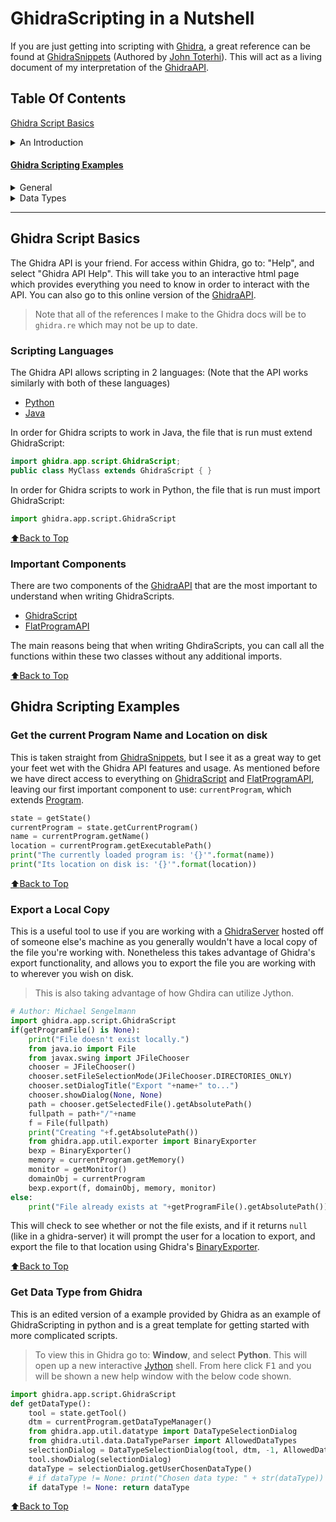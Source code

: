 # <a name="top"></a>GhidraScripting in a Nutshell

If you are just getting into scripting with [Ghidra](https://ghidra-sre.org), a great reference can be found at [GhidraSnippets](https://github.com/cetfor/GhidraSnippets) (Authored by [John Toterhi](https://github.com/cetfor)). This will act as a living document of my interpretation of the [GhidraAPI](ghidra.re/ghidra_docs/api/). 

## <a name="toc"></a>Table Of Contents

[Ghidra Script Basics](#basics) 

<details>
  <summary>An Introduction</summary>


- [`Scripting Languages`](#languages)
- [`Important Components`](#components)

</details>

#### [Ghidra Scripting Examples](#examples) 

<details>
  <summary>General</summary>



- [`Get the Current Program Name and Location on disk`](#name-and-loc)
- [`Export a Local Copy`](#export)

</details>

<details>
  <summary>Data Types</summary>



- [`Get DataType from Ghidra`](#getDataType)

</details>

---

## <a name="basics"></a>Ghidra Script Basics

The Ghidra API is your friend. For access within Ghidra, go to: "Help", and select "Ghidra API Help". This will take you to an interactive html page which provides everything you need to know in order to interact with the API. You can also go to this online version of the [GhidraAPI](ghidra.re/ghidra_docs/api/).

> Note that all of the references I make to the Ghidra docs will be to `ghidra.re` which may not be up to date. 

### <a name="languages"></a>Scripting Languages

The Ghidra API allows scripting in 2 languages: (Note that the API works similarly with both of these languages)

- [Python](https://www.python.org) 
- [Java](https://www.java.com/en/) 

In order for Ghidra scripts to work in Java, the file that is run must extend GhidraScript:

```java
import ghidra.app.script.GhidraScript;
public class MyClass extends GhidraScript { }
```

In order for Ghidra scripts to work in Python, the file that is run must import GhidraScript:

```python
import ghidra.app.script.GhidraScript
```

[:arrow_up:Back to Top](#top)​ 

### <a name="components"></a>Important Components

There are two components of the [GhidraAPI](ghidra.re/ghidra_docs/api/) that are the most important to understand when writing GhidraScripts. 

- [GhidraScript](https://ghidra.re/ghidra_docs/api/ghidra/app/script/GhidraScript.html) 
- [FlatProgramAPI](https://ghidra.re/ghidra_docs/api/ghidra/program/flatapi/FlatProgramAPI.html) 

The main reasons being that when writing GhdiraScripts, you can call all the functions within these two classes without any additional imports.

[:arrow_up:Back to Top](#top) 

## <a name="examples"></a>Ghidra Scripting Examples

### <a name="name-and-loc"></a>Get the current Program Name and Location on disk

This is taken straight from [GhidraSnippets](https://github.com/cetfor/GhidraSnippets#working-with-programs), but I see it as a great way to get your feet wet with the Ghidra API features and usage. As mentioned before we have direct access to everything on [GhidraScript](https://ghidra.re/ghidra_docs/api/ghidra/app/script/GhidraScript.html) and [FlatProgramAPI](https://ghidra.re/ghidra_docs/api/ghidra/program/flatapi/FlatProgramAPI.html), leaving our first important component to use: `currentProgram`, which extends [Program](https://ghidra.re/ghidra_docs/api/ghidra/program/model/listing/Program.html).

```python
state = getState()
currentProgram = state.getCurrentProgram()
name = currentProgram.getName()
location = currentProgram.getExecutablePath()
print("The currently loaded program is: '{}'".format(name))
print("Its location on disk is: '{}'".format(location))
```

[:arrow_up:Back to Top](#top) 

### <a name="export"></a>Export a Local Copy

This is a useful tool to use if you are working with a [GhidraServer](https://www.ghidra-server.org) hosted off of someone else's machine as you generally wouldn't have a local copy of the file you're working with. Nonetheless this takes advantage of Ghidra's export functionality, and allows you to export the file you are working with to wherever you wish on disk. 

> This is also taking advantage of how Ghdira can utilize Jython.

```python
# Author: Michael Sengelmann
import ghidra.app.script.GhidraScript
if(getProgramFile() is None):
    print("File doesn't exist locally.")
    from java.io import File
    from javax.swing import JFileChooser
    chooser = JFileChooser()
    chooser.setFileSelectionMode(JFileChooser.DIRECTORIES_ONLY)
    chooser.setDialogTitle("Export "+name+" to...")
    chooser.showDialog(None, None)
    path = chooser.getSelectedFile().getAbsolutePath()
    fullpath = path+"/"+name
    f = File(fullpath)
    print("Creating "+f.getAbsolutePath())
    from ghidra.app.util.exporter import BinaryExporter
    bexp = BinaryExporter()
    memory = currentProgram.getMemory()
    monitor = getMonitor()
    domainObj = currentProgram
    bexp.export(f, domainObj, memory, monitor)
else:
    print("File already exists at "+getProgramFile().getAbsolutePath())
```

This will check to see whether or not the file exists, and if it returns `null` (like in a ghidra-server) it will prompt the user for a location to export, and export the file to that location using Ghidra's [BinaryExporter](https://ghidra.re/ghidra_docs/api/ghidra/app/util/exporter/BinaryExporter.html).

[:arrow_up:Back to Top](#top) 

### <a name="getDataType"></a>Get Data Type from Ghidra

This is an edited version of a example provided by Ghidra as an example of GhidraScripting in python and is a great template for getting started with more complicated scripts.

> To view this in Ghidra go to: **Window**, and select **Python**. This will open up a new interactive [Jython]() shell. From here click <kbd>F1</kbd> and you will be shown a new help window with the below code shown.

```python
import ghidra.app.script.GhidraScript
def getDataType():
    tool = state.getTool()
    dtm = currentProgram.getDataTypeManager()
    from ghidra.app.util.datatype import DataTypeSelectionDialog
    from ghidra.util.data.DataTypeParser import AllowedDataTypes
    selectionDialog = DataTypeSelectionDialog(tool, dtm, -1, AllowedDataTypes.FIXED_LENGTH)
    tool.showDialog(selectionDialog)
    dataType = selectionDialog.getUserChosenDataType()
    # if dataType != None: print("Chosen data type: " + str(dataType))
    if dataType != None: return dataType
```

[:arrow_up:Back to Top](#top) 

